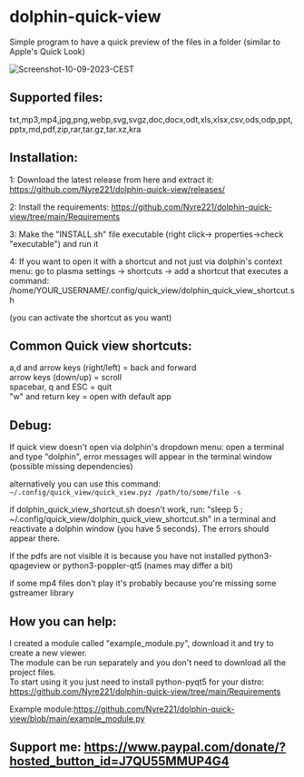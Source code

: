 # dolphin-quick-view
Simple program to have a quick preview of the files in a folder (similar to Apple's Quick Look)

![Screenshot-10-09-2023-CEST](https://github.com/Nyre221/dolphin-quick-view/assets/104171042/38bfe4e8-80da-4634-98d9-00a0f2a8c1ad)

## Supported files: 

txt,mp3,mp4,jpg,png,webp,svg,svgz,doc,docx,odt,xls,xlsx,csv,ods,odp,ppt,pptx,md,pdf,zip,rar,tar.gz,tar.xz,kra

## Installation:
1: Download the latest release from here and extract it: https://github.com/Nyre221/dolphin-quick-view/releases/

2: Install the requirements: https://github.com/Nyre221/dolphin-quick-view/tree/main/Requirements

3: Make the "INSTALL.sh" file executable (right click-> properties->check "executable") and run it

4: If you want to open it with a shortcut and not just via dolphin's context menu:
go to plasma settings -> shortcuts -> add a shortcut that executes a command: /home/YOUR_USERNAME/.config/quick_view/dolphin_quick_view_shortcut.sh 

(you can activate the shortcut as you want)


## Common Quick view shortcuts:
a,d and arrow keys (right/left) = back and forward  
arrow keys (down/up) = scroll  
spacebar, q and ESC = quit  
"w" and return key = open with default app   


## Debug:
If quick view doesn't open via dolphin's dropdown menu:
open a terminal and type "dolphin", error messages will appear in the terminal window (possible missing dependencies)

alternatively you can use this command: `~/.config/quick_view/quick_view.pyz /path/to/some/file -s`

if dolphin_quick_view_shortcut.sh doesn't work, run: "sleep 5 ; ~/.config/quick_view/dolphin_quick_view_shortcut.sh" in a terminal and reactivate a dolphin window (you have 5 seconds).
The errors should appear there.

if the pdfs are not visible it is because you have not installed python3-qpageview or python3-poppler-qt5 (names may differ a bit)

if some mp4 files don't play it's probably because you're missing some gstreamer library


## How you can help:
I created a module called "example_module.py", download it and try to create a new viewer.  
The module can be run separately and you don't need to download all the project files.  
To start using it you just need to install python-pyqt5 for your distro: https://github.com/Nyre221/dolphin-quick-view/tree/main/Requirements

Example module:https://github.com/Nyre221/dolphin-quick-view/blob/main/example_module.py

## Support me: https://www.paypal.com/donate/?hosted_button_id=J7QU55MMUP4G4
